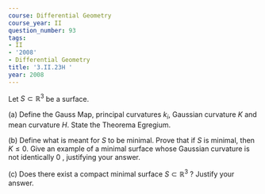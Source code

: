 ```yaml
---
course: Differential Geometry
course_year: II
question_number: 93
tags:
- II
- '2008'
- Differential Geometry
title: '3.II.23H '
year: 2008
---
```



Let $S \subset \mathbb{R}^{3}$ be a surface.

(a) Define the Gauss Map, principal curvatures $k_{i}$, Gaussian curvature $K$ and mean curvature $H$. State the Theorema Egregium.

(b) Define what is meant for $S$ to be minimal. Prove that if $S$ is minimal, then $K \leqslant 0$. Give an example of a minimal surface whose Gaussian curvature is not identically 0 , justifying your answer.

(c) Does there exist a compact minimal surface $S \subset \mathbb{R}^{3}$ ? Justify your answer.